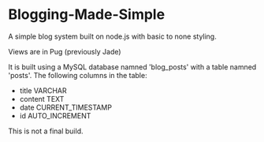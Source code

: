 # Blogging-Made-Simple
A simple blog system built on node.js with basic to none styling. 

Views are in Pug (previously Jade)

It is built using a MySQL database namned 'blog_posts' with a table namned 'posts'.
The following columns in the table:
- title VARCHAR
- content TEXT
- date CURRENT_TIMESTAMP
- id AUTO_INCREMENT

This is not a final build.
